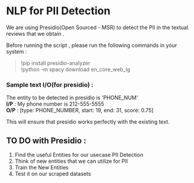 # NLP for PII Detection

We are using Presidio(Open Sourced - MSR) to detect the PII in the textual reviews that we obtain .

Before running the script , please run the following commands in your system :
> !pip install presidio-analyzer  
> !python -m spacy download en_core_web_lg

### Sample text I/O(for presidio) :
The entity to be detected in presidio is 'PHONE_NUM'  
**I/P** : My phone number is 212-555-5555  
**O/P** : [type: PHONE_NUMBER, start: 19, end: 31, score: 0.75]

This will ensure that presidio works perfectly with the existing text.

## TO DO with Presidio :
1. Find the useful Entities for our usecase PII Detection
2. Think of new entities that we can utilize for PII
3. Train the New Entities 
4. Test it on our scraped datasets 


